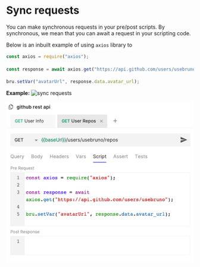 # Sync requests

You can make synchronous requests in your pre/post scripts. By synchronous, we mean that you can await a request in your scripting code.

Below is an inbuilt example of using `axios` library to 
```javascript
const axios = require("axios");

const response = await axios.get("https://api.github.com/users/usebruno");

bru.setVar("avatarUrl", response.data.avatar_url);
```

**Example:**
![sync requests](../public/images/sync-requests.png)

![sync requests](../assets/images/sync-requests.png)

